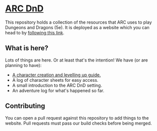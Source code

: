 [deployment-site]: https://willgraham01.github.io/ARC-DnD/
[character-creation]: [deployment-site]/character_creation/index.md

# [ARC DnD][deployment-site]

This repository holds a collection of the resources that ARC uses to play Dungeons and Dragons (5e).
It is deployed as a website which you can head to by [following this link][deployment-site].

## What is here?

Lots of things are here.
Or at least that's the intention!
We have (or are planning to have):

- [A character creation and levelling up guide.][character-creation]
- A log of character sheets for easy access.
- A small introduction to the ARC DnD setting.
- An adventure log for what's happened so far.

## Contributing

You can open a pull request against this repository to add things to the website.
Pull requests must pass our build checks before being merged.
